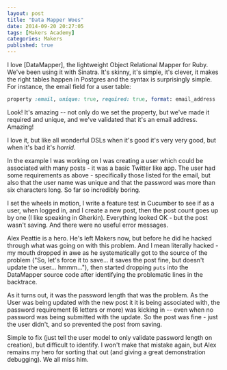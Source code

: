 ```yaml
---
layout: post
title: "Data Mapper Woes"
date: 2014-09-20 20:27:05
tags: [Makers Academy]
categories: Makers
published: true
---
```


I love [DataMapper], the lightweight Object Relational Mapper for Ruby. We've
been using it with Sinatra. It's skinny, it's simple, it's clever, it makes the
right tables happen in Postgres and the syntax is surprisingly simple. For
instance, the email field for a user table:

```ruby
property :email, unique: true, required: true, format: email_address
```

Look! It's amazing -- not only do we set the property, but we've made it
required and unique, and we've validated that it's an email address. Amazing!

I love it, but like all wonderful DSLs when it's good it's very very good, but
when it's bad it's _horrid_.

In the example I was working on I was creating a user which could be associated
with many posts - it was a basic Twitter like app. The user had some
requirements as above - specifically those listed for the email, but also that
the user name was unique and that the password was more than six characters
long. So far so incredibly boring.

I set the wheels in motion, I write a feature test in Cucumber to see if as
a user, when logged in, and I create a new post, then the post count goes up by
one (I like speaking in Gherkin). Everything looked OK - but the post wasn't
saving. And there were no useful error messages.

Alex Peattie is a hero. He's left Makers now, but before he did he hacked
through what was going on with this problem. And I mean literally hacked - my
mouth dropped in awe as he systematically got to the source of the problem ("So,
let's force it to save... it saves the post fine, but doesn't update the user...
hmmm..."), then started dropping `puts` into the DataMapper source code after
identifying the problematic lines in the backtrace.

As it turns out, it was the password length that was the problem. As the User
was being updated with the new post it it is being associated with, the password
requirement (6 letters or more) was kicking in -- even when no password was
being submitted with the update. So the post was fine - just the user didn't,
and so prevented the post from saving.

Simple to fix (just tell the user model to only validate password length on
creation), but difficult to identify. I won't make that mistake again, but Alex
remains my hero for sorting that out (and giving a great demonstration
debugging). We all miss him.

